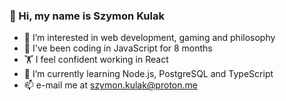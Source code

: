 ### 👋 Hi, my name is Szymon Kulak
- 👀 I’m interested in web development, gaming and philosophy
- 📝 I've been coding in JavaScript for 8 months
- 🏋 I feel confident working in React 
- 🌱 I’m currently learning Node.js, PostgreSQL and TypeScript
- 📫 e-mail me at szymon.kulak@proton.me

<!---
szymon-kulak/szymon-kulak is a ✨ special ✨ repository because its `README.md` (this file) appears on your GitHub profile.
You can click the Preview link to take a look at your changes.
--->
